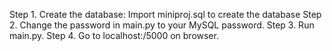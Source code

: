 Step 1. Create the database:
        Import miniproj.sql to create the database
Step 2. Change the password in main.py to your MySQL password.
Step 3. Run main.py.
Step 4. Go to localhost:/5000 on browser.
